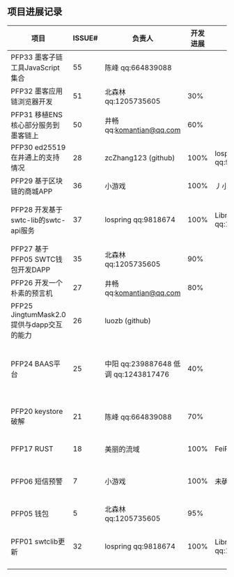 ## 项目进展记录

| 项目           | ISSUE# | 负责人 | 开发进展 | 验收人 | 验收进展 | 备注 |
|----------------|--------|----------|--------|-------|-------|-------|
| PFP33 墨客子链工具JavaScript集合 | 55      | 陈峰  qq:664839088   |    |    |           | 2019/12/31更新 |
| PFP32 墨客应用链浏览器开发 | 51      | 北森林 qq:1205735605   |  30%   |    |           | 2019/12/9更新 |
| PFP31 移植ENS核心部分服务到墨客链上 | 50      | 井畅 qq:komantian@qq.com  |    60%    |      |        | 2019/12/24更新 | 
| PFP30 ed25519 在井通上的支持情况 | 28      | zcZhang123 (github)  |  100%     |  lospring qq:9818674     |   100%   | 2019/12/25 项目完成 | 
| PFP29 基于区块链的商城APP | 36      | 小游戏   | 100%    |丿小丶灬 |     100%      | 2019/12/9 项目完成 |
| PFP28 开发基于swtc-lib的swtc-api服务 | 37      | lospring qq:9818674   |    100%      |  Libre qq:1443228874    |        | 2020/1/2更新，预计1月10日前完成审计 | 
| PFP27 基于PFP05 SWTC钱包开发DAPP | 35      | 北森林  qq:1205735605  |   90%     |       |        | 2019/12/24更新 | 
| PFP26 开发一个朴素的预言机 | 27      | 井畅 qq:komantian@qq.com  |    80%    |       |        | 2019/12/24 更新|
| PFP25 JingtumMask2.0提供与dapp交互的能力 | 26      | luozb (github)   |        |       |        | 2019/12/24 未联系上luozb，进度不明 |
| PFP24 BAAS平台 | 25     | 中阳  qq:239887648 低调 qq:1243817476   |   40%   |     |        | 2019/12/26 代码完了一部分，年前应该是能做完 |  
| PFP20 keystore破解 | 21 | 陈峰  qq:664839088   |  70%    |    |        | 2019/12/24 争取12月底前完成开发工作 | 
| PFP17 RUST     | 18  | 美丽的流域  |  100%       |FeiPengZheng |   100%       | 2019/12/9 项目完成  |
| PFP06 短信预警 | 7      | 小游戏   | 100% |   未确定    |       | 2019/12/26 代码已经完成，但还未部署 |
| PFP05 钱包     | 5      | 北森林  qq:1205735605  |  95%       |   |        | 2019/12/24更新 | 
| PFP01 swtclib更新 | 32  | lospring qq:9818674 |  100%      | Libre qq:1443228874  |        | 2020/1/2更新，预计1月10日前完成审计 | 
